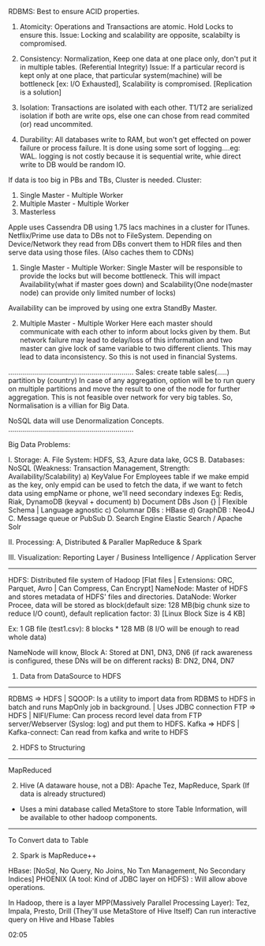 RDBMS: Best to ensure ACID properties.

1. Atomicity: Operations and Transactions are atomic. Hold Locks to ensure this.
Issue: Locking and scalability are opposite, scalabilty is compromised.

2. Consistency: Normalization, Keep one data at one place only, don't put it in multiple tables. (Referential Integrity)
Issue: If a particular record is kept only at one place, that particular system(machine) will be bottleneck [ex: I/O Exhausted], Scalability is compromised. [Replication is a solution]

3. Isolation: Transactions are isolated with each other. T1/T2 are serialized isolation if both are write ops, else one can chose from read commited (or) read uncommited.

4. Durability: All databases write to RAM, but won't get effected on power failure or process failure. It is done using some sort of logging....eg: WAL. logging is not costly because it is sequential write, whie direct write to DB would be random IO.


If data is too big in PBs and TBs, Cluster is needed.
Cluster:
1. Single Master - Multiple Worker
2. Multiple Master - Multiple Worker
3. Masterless


Apple uses Cassendra DB using 1.75 lacs machines in a cluster for ITunes.
Netflix/Prime use data to DBs not to FileSystem.
Depending on Device/Network they read from DBs convert them to HDR files and then serve data using those files. (Also caches them to CDNs)



1. Single Master - Multiple Worker:
Single Master will be responsible to provide the locks but will become bottleneck.
This will impact Availability(what if master goes down) and Scalability(One node(master node) can provide only limited number of locks)

Availability can be improved by using one extra StandBy Master.



2. Multiple Master - Multiple Worker
Here each master should communicate with each other to inform about locks given by them. But network failure may lead to delay/loss of this information and two master can give lock of same variable to two different clients. This may lead to data inconsistency. So this is not used in financial Systems.


...............................................................
Sales: create table sales(.....) partition by (country) 
In case of any aggregation, option will be to run query on multiple partitions and move the result to one of the node for further aggregation.
This is not feasible over network for very big tables.
So, Normalisation is a villian for Big Data.

NoSQL data will use Denormalization Concepts.
...............................................................


Big Data Problems:

I. Storage:
    A. File System: HDFS, S3, Azure data lake, GCS
    B. Databases:
        NoSQL (Weakness: Transaction Management, Strength: Availability/Scalability)
            a) KeyValue
                For Employees table if we make empid as the key, only empid can be used to fetch the data, 
                if we want to fetch data using empName or phone, we'll need secondary indexes
                Eg: Redis, Riak, DynamoDB (keyval + document)
            b) Document DBs
                Json {} | Flexible Schema | Language agnostic
            c) Columnar DBs : HBase
            d) GraphDB : Neo4J
    C. Message queue or PubSub
    D. Search Engine
        Elastic Search / Apache Solr
    
II. Processing:
    A, Distributed & Paraller
        MapReduce & Spark

III. Visualization:
    Reporting Layer / Business Intelligence / Application Server 

--------------------------------------------------------------------------------

HDFS: Distributed file system of Hadoop
[Flat files | Extensions: ORC, Parquet, Avro | Can Compress, Can Encrypt]
NameNode: Master of HDFS and stores metadata of HDFS' files and directories.
DataNode: Worker Procee, data will be stored as block(default size: 128 MB(big chunk size to reduce I/O count), default replication factor: 3) [Linux Block Size is 4 KB]

Ex: 1 GB file (test1.csv): 8 blocks * 128 MB (8 I/O will be enough to read whole data)

NameNode will know, 
Block A: Stored at DN1, DN3, DN6 (if rack awareness is configured, these DNs will be on different racks)
B: DN2, DN4, DN7




1. Data from DataSource to HDFS
--------------------------------------------------------------------------------
RDBMS => HDFS   |   SQOOP: Is a utility to import data from RDBMS to HDFS in batch and runs MapOnly job in background. | Uses JDBC connection
FTP => HDFS     |   NIFI/Flume: Can process record level data from FTP server/Webserver (Syslog: log) and put them to HDFS.
Kafka => HDFS   |   Kafka-connect: Can read from kafka and write to HDFS


2. HDFS to Structuring
--------------------------------------------------------------------------------
MapReduced

2. Hive (A dataware house, not a DB): Apache Tez, MapReduce, Spark (If data is already structured)
- Uses a mini database called MetaStore to store Table Information, will be available to other hadoop components.
--------------------------------------------------------------------------------
To Convert data to Table

2. Spark is MapReduce++


HBase: [NoSql, No Query, No Joins, No Txn Management, No Secondary Indices]
PHOENIX (A tool: Kind of JDBC layer on HDFS) : Will allow above operations.

In Hadoop, there is a layer MPP(Massively Parallel Processing Layer): Tez, Impala, Presto, Drill (They'll use MetaStore of Hive Itself)
Can run interactive query on Hive and Hbase Tables


02:05